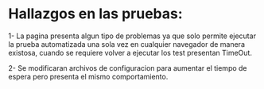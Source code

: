 # Hallazgos en las pruebas:

1- La pagina presenta algun tipo de problemas ya que solo permite ejecutar la prueba automatizada una sola vez en cualquier navegador de manera existosa, cuando se requiere volver a ejecutar los test presentan TimeOut.

2- Se modificaran archivos de configuracion para aumentar el tiempo de espera pero presenta el mismo comportamiento.